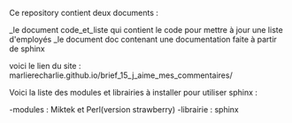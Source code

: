 Ce repository contient deux documents :

_le document code_et_liste qui contient le code pour mettre à jour une liste d'employés
_le document doc contenant une documentation faite à partir de sphinx

voici le lien du site : marlierecharlie.github.io/brief_15_j_aime_mes_commentaires/

Voici la liste des modules et librairies à installer pour utiliser sphinx :

-modules : Miktek et Perl(version strawberry)
-librairie : sphinx
